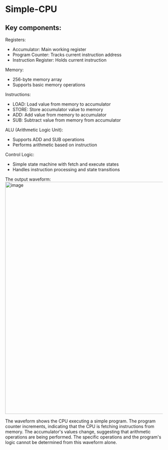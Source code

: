 # Simple-CPU

## Key components:

Registers:
* Accumulator: Main working register
* Program Counter: Tracks current instruction address
* Instruction Register: Holds current instruction

Memory:
* 256-byte memory array
* Supports basic memory operations

Instructions:
* LOAD: Load value from memory to accumulator
* STORE: Store accumulator value to memory
* ADD: Add value from memory to accumulator
* SUB: Subtract value from memory from accumulator

ALU (Arithmetic Logic Unit):
* Supports ADD and SUB operations
* Performs arithmetic based on instruction

Control Logic:
* Simple state machine with fetch and execute states
* Handles instruction processing and state transitions

The output waveform:
<img width="742" alt="image" src="https://github.com/user-attachments/assets/2c1fcd15-f9b1-47ba-ace5-685762768d75" />

The waveform shows the CPU executing a simple program. The program counter increments, indicating that the CPU is fetching instructions from memory. The accumulator's values change, suggesting that arithmetic operations are being performed. The specific operations and the program's logic cannot be determined from this waveform alone.
